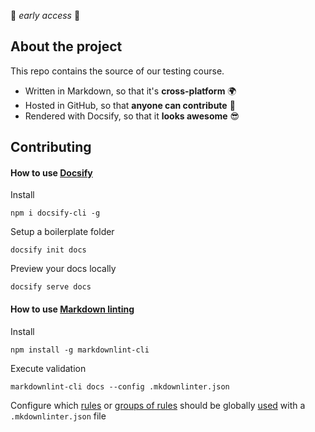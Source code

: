 🚧 *early access* 🚧

## About the project

This repo contains the source of our testing course.

- Written in Markdown, so that it's **cross-platform** 🌍
- Hosted in GitHub, so that **anyone can contribute** 🤝
- Rendered with Docsify, so that it **looks awesome** 😎

## Contributing

#### How to use [Docsify](https://github.com/QingWei-Li/docsify/)

Install

```shell
npm i docsify-cli -g
```

Setup a boilerplate folder

```shell
docsify init docs
```

Preview your docs locally

```shell
docsify serve docs
```

#### How to use [Markdown linting](https://github.com/DavidAnson/markdownlint)

Install

```
npm install -g markdownlint-cli
```

Execute validation

```
markdownlint-cli docs --config .mkdownlinter.json
```

Configure which [rules](https://github.com/DavidAnson/markdownlint#rules--aliases) or [groups of rules](https://github.com/DavidAnson/markdownlint#tags) should be globally [used](https://github.com/DavidAnson/markdownlint#optionsconfig) with a `.mkdownlinter.json` file

